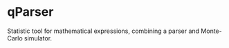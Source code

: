 # qParser
Statistic tool for mathematical expressions, combining a parser and Monte-Carlo simulator.
